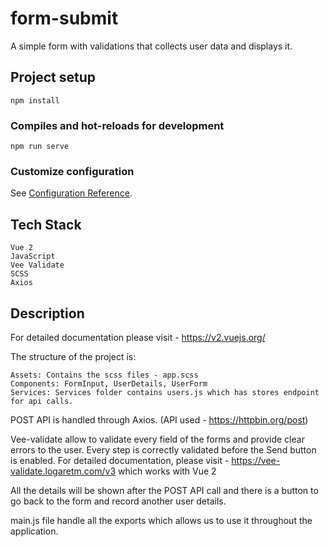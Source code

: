 # form-submit

A simple form with validations that collects user data and displays it.

## Project setup

```
npm install
```

### Compiles and hot-reloads for development

```
npm run serve
```

### Customize configuration

See [Configuration Reference](https://cli.vuejs.org/config/).

## Tech Stack

    Vue 2
    JavaScript
    Vee Validate
    SCSS
    Axios

## Description

For detailed documentation please visit - https://v2.vuejs.org/

The structure of the project is:

    Assets: Contains the scss files - app.scss
    Components: FormInput, UserDetails, UserForm
    Services: Services folder contains users.js which has stores endpoint for api calls.

POST API is handled through Axios. (API used - https://httpbin.org/post)

Vee-validate allow to validate every field of the forms and provide clear errors to the user. Every step is correctly validated before the Send button is enabled.
For detailed documentation, please visit - https://vee-validate.logaretm.com/v3 which works with Vue 2

All the details will be shown after the POST API call and there is a button to go back to the form and record another user details.

main.js file handle all the exports which allows us to use it throughout the application.